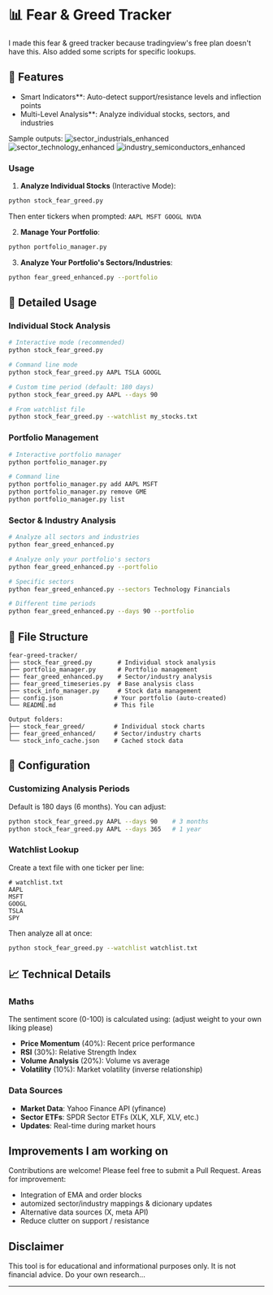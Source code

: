# 📊 Fear & Greed Tracker

I made this fear & greed tracker because tradingview's free plan doesn't have this. Also added some scripts for specific lookups.

## 🌟 Features

- Smart Indicators**: Auto-detect support/resistance levels and inflection points
- Multi-Level Analysis**: Analyze individual stocks, sectors, and industries

Sample outputs:
![sector_industrials_enhanced](https://github.com/user-attachments/assets/9757b99c-0903-481e-8f17-18b9b647ec77)
![sector_technology_enhanced](https://github.com/user-attachments/assets/403da781-ba91-4640-b81a-a21fb16370bf)
![industry_semiconductors_enhanced](https://github.com/user-attachments/assets/e2a7f429-95db-4f54-8705-e85edc439f6c)

### Usage

1. **Analyze Individual Stocks** (Interactive Mode):
```bash
python stock_fear_greed.py
```
Then enter tickers when prompted: `AAPL MSFT GOOGL NVDA`

2. **Manage Your Portfolio**:
```bash
python portfolio_manager.py
```

3. **Analyze Your Portfolio's Sectors/Industries**:
```bash
python fear_greed_enhanced.py --portfolio
```

## 📖 Detailed Usage

### Individual Stock Analysis

```bash
# Interactive mode (recommended)
python stock_fear_greed.py

# Command line mode
python stock_fear_greed.py AAPL TSLA GOOGL

# Custom time period (default: 180 days)
python stock_fear_greed.py AAPL --days 90

# From watchlist file
python stock_fear_greed.py --watchlist my_stocks.txt
```

### Portfolio Management

```bash
# Interactive portfolio manager
python portfolio_manager.py

# Command line
python portfolio_manager.py add AAPL MSFT
python portfolio_manager.py remove GME
python portfolio_manager.py list
```

### Sector & Industry Analysis

```bash
# Analyze all sectors and industries
python fear_greed_enhanced.py

# Analyze only your portfolio's sectors
python fear_greed_enhanced.py --portfolio

# Specific sectors
python fear_greed_enhanced.py --sectors Technology Financials

# Different time periods
python fear_greed_enhanced.py --days 90 --portfolio
```

## 📁 File Structure

```
fear-greed-tracker/
├── stock_fear_greed.py       # Individual stock analysis
├── portfolio_manager.py      # Portfolio management
├── fear_greed_enhanced.py    # Sector/industry analysis
├── fear_greed_timeseries.py  # Base analysis class
├── stock_info_manager.py     # Stock data management
├── config.json              # Your portfolio (auto-created)
└── README.md                # This file

Output folders:
├── stock_fear_greed/        # Individual stock charts
├── fear_greed_enhanced/     # Sector/industry charts
└── stock_info_cache.json    # Cached stock data
```
## 🔧 Configuration

### Customizing Analysis Periods

Default is 180 days (6 months). You can adjust:
```bash
python stock_fear_greed.py AAPL --days 90    # 3 months
python stock_fear_greed.py AAPL --days 365   # 1 year
```

### Watchlist Lookup

Create a text file with one ticker per line:
```
# watchlist.txt
AAPL
MSFT
GOOGL
TSLA
SPY
```

Then analyze all at once:
```bash
python stock_fear_greed.py --watchlist watchlist.txt
```

## 📈 Technical Details

### Maths

The sentiment score (0-100) is calculated using: (adjust weight to your own liking please)
- **Price Momentum** (40%): Recent price performance
- **RSI** (30%): Relative Strength Index
- **Volume Analysis** (20%): Volume vs average
- **Volatility** (10%): Market volatility (inverse relationship)

### Data Sources

- **Market Data**: Yahoo Finance API (yfinance)
- **Sector ETFs**: SPDR Sector ETFs (XLK, XLF, XLV, etc.)
- **Updates**: Real-time during market hours

## Improvements I am working on

Contributions are welcome! Please feel free to submit a Pull Request. Areas for improvement:
- Integration of EMA and order blocks
- automized sector/industry mappings & dicionary updates
- Alternative data sources (X, meta API)
- Reduce clutter on support / resistance

## Disclaimer

This tool is for educational and informational purposes only. It is not financial advice. Do your own research... 

---
